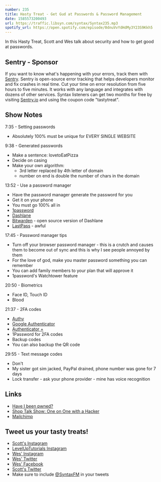 ```yaml
---
number: 235
title: Hasty Treat - Get Gud at Passwords & Password Management
date: 1585573200493
url: https://traffic.libsyn.com/syntax/Syntax235.mp3
spotify_url: https://open.spotify.com/episode/0dnuVvYdHdMy3Y23S9Kkh5
---
```


In this Hasty Treat, Scott and Wes talk about security and how to get good at passwords.

## Sentry - Sponsor
If you want to know what's happening with your errors, track them with [Sentry](https://sentry.io/). Sentry is open-source error tracking that helps developers monitor and fix crashes in real time. Cut your time on error resolution from five hours to five minutes. It works with any language and integrates with dozens of other services. Syntax listeners can get two months for free by visiting [Sentry.io](https://sentry.io/) and using the coupon code "tastytreat".

## Show Notes

7:35 - Setting passwords

* Absolutely 100% must be unique for EVERY SINGLE WEBSITE

9:38 - Generated passwords

* Make a sentence: lovetoEatPizza
* Decide on casing
* Make your own algorithm:
  * 3rd letter replaced by 4th letter of domain
  * number on end is double the number of chars in the domain

13:52 - Use a password manager

* Have the password manager generate the password for you
* Get it on your phone
* You must go 100% all in
* [1password](https://1password.com/)
* [Dashlane](https://www.dashlane.com/)
* [Bitwarden](https://bitwarden.com/) - open source version of Dashlane
* [LastPass](https://www.lastpass.com/) - awful 

17:45 - Password manager tips

* Turn off your browser password manager - this is a crutch and causes them to become out of sync and this is why I see people annoyed by them
* For the love of god, make you master password something you can remember
* You can add family members to your plan that will approve it
* 1password's Watchtower feature

20:50 - Biometrics

* Face ID, Touch ID
* Blood

21:37 - 2FA codes

* [Authy](https://authy.com/)
* [Google Authenticator](https://play.google.com/store/apps/details?id=com.google.android.apps.authenticator2&hl=en_US)
* [Authenticator +](https://www.microsoft.com/en-us/p/authenticator/9nblggh08h54)
* 1Password for 2FA codes
* Backup codes
* You can also backup the QR code

29:55 - Text message codes

* Don't
* My sister got sim jacked, PayPal drained, phone number was gone for 7 days
* Lock transfer - ask your phone provider - mine has voice recognition

## Links
* [Have I been pwned?](https://haveibeenpwned.com/)
* [Shop Talk Show: One on One with a Hacker](https://shoptalkshow.com/special-one-one-hacker/)
* [Mailchimp](https://mailchimp.com/)

## Tweet us your tasty treats!
* [Scott's Instagram](https://www.instagram.com/stolinski/)
* [LevelUpTutorials Instagram](https://www.instagram.com/LevelUpTutorials/)
* [Wes' Instagram](https://www.instagram.com/wesbos/)
* [Wes' Twitter](https://twitter.com/wesbos)
* [Wes' Facebook](https://www.facebook.com/wesbos.developer)
* [Scott's Twitter](https://twitter.com/stolinski)
* Make sure to include [@SyntaxFM](https://twitter.com/SyntaxFM) in your tweets